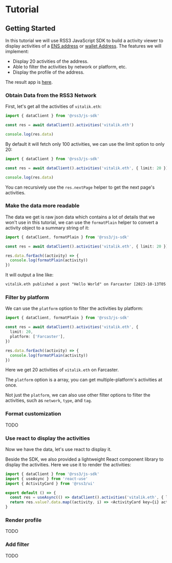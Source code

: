 # Tutorial

## Getting Started

In this tutorial we will use RSS3 JavaScript SDK to build a activity viewer to display activities of
a [ENS address](https://ens.domains/) or [wallet Address](https://en.wikipedia.org/wiki/Cryptocurrency_wallet).
The features we will implement:

- Display 20 activities of the address.
- Able to filter the activities by network or platform, etc.
- Display the profile of the address.

The result app is [here](https://codesandbox.io/p/sandbox/rss3-js-sdk-3v33nl).

### Obtain Data from the RSS3 Network

First, let's get all the activities of `vitalik.eth`:

```typescript
import { dataClient } from '@rss3/js-sdk'

const res = await dataClient().activities('vitalik.eth')

console.log(res.data)
```

By default it will fetch only 100 activities, we can use the limit option to only 20:

```typescript
import { dataClient } from '@rss3/js-sdk'

const res = await dataClient().activities('vitalik.eth', { limit: 20 })

console.log(res.data)
```

You can recursively use the `res.nextPage` helper to get the next page's activities.

### Make the data more readable

The data we get is raw json data which contains a lot of details that we won't use in this tutorial,
we can use the `formatPlain` helper to convert a activity object to a summary string of it:

```typescript
import { dataClient, formatPlain } from '@rss3/js-sdk'

const res = await dataClient().activities('vitalik.eth', { limit: 20 })

res.data.forEach((activity) => {
  console.log(formatPlain(activity))
})
```

It will output a line like:

```txt
vitalik.eth published a post "Hello World" on Farcaster [2023-10-13T05:05:32.000Z]
```

### Filter by platform

We can use the `platform` option to filter the activities by platform:

```typescript
import { dataClient, formatPlain } from '@rss3/js-sdk'

const res = await dataClient().activities('vitalik.eth', {
  limit: 20,
  platform: ['Farcaster'],
})

res.data.forEach((activity) => {
  console.log(formatPlain(activity))
})
```

Here we get 20 activities of `vitalik.eth` on Farcaster.

The `platform` option is a array, you can get multiple-platform's activities at once.

Not just the `platform`, we can also use other filter options to filter the activities, such as `network`, `type`, and `tag`.

### Format customization

TODO

### Use react to display the activities

Now we have the data, let's use react to display it.

Beside the SDK, we also provided a lightweight React component library to display the activities.
Here we use it to render the activities:

```typescript
import { dataClient } from '@rss3/js-sdk'
import { useAsync } from 'react-use'
import { ActivityCard } from '@rss3/ui'

export default () => {
  const res = useAsync(() => dataClient().activities('vitalik.eth', { limit: 20 }))
  return res.value?.data.map((activity, i) => <ActivityCard key={i} activity={activity} />)
}
```

### Render profile

TODO

### Add filter

TODO
